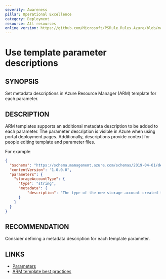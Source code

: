```yaml
---
severity: Awareness
pillar: Operational Excellence
category: Deployment
resource: All resources
online version: https://github.com/Microsoft/PSRule.Rules.Azure/blob/main/docs/rules/en/Azure.Template.ParameterMetadata.md
---
```


# Use template parameter descriptions

## SYNOPSIS

Set metadata descriptions in Azure Resource Manager (ARM) template for each parameter.

## DESCRIPTION

ARM templates supports an additional metadata description to be added to each parameter.
The parameter description is visible in Azure when using portal deployment pages.
Additionally, descriptions provide context for people editing template and parameter files.

For example:

```json
{
  "$schema": "https://schema.management.azure.com/schemas/2019-04-01/deploymentTemplate.json#",
  "contentVersion": "1.0.0.0",
  "parameters": {
    "storageAccountType": {
      "type": "string",
      "metadata": {
          "description": "The type of the new storage account created to store the VM disks."
      }
    }
  }
}
```

## RECOMMENDATION

Consider defining a metadata description for each template parameter.

## LINKS

- [Parameters](https://docs.microsoft.com/azure/azure-resource-manager/templates/template-syntax#parameters)
- [ARM template best practices](https://docs.microsoft.com/azure/azure-resource-manager/templates/template-best-practices#general-recommendations-for-parameters)
